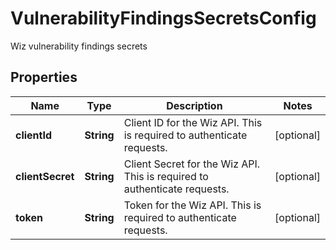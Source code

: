 

# VulnerabilityFindingsSecretsConfig

Wiz vulnerability findings secrets

## Properties

| Name | Type | Description | Notes |
|------------ | ------------- | ------------- | -------------|
|**clientId** | **String** | Client ID for the Wiz API. This is required to authenticate requests. |  [optional] |
|**clientSecret** | **String** | Client Secret for the Wiz API. This is required to authenticate requests. |  [optional] |
|**token** | **String** | Token for the Wiz API. This is required to authenticate requests. |  [optional] |



